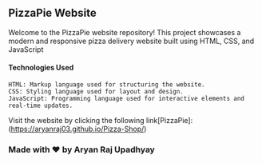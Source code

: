 ## PizzaPie Website
Welcome to the PizzaPie website repository! This project showcases a modern and responsive pizza delivery website built using HTML, CSS, and JavaScript 
#### Technologies Used
    HTML: Markup language used for structuring the website.
    CSS: Styling language used for layout and design.
    JavaScript: Programming language used for interactive elements and real-time updates.
Visit the website by clicking the following link[PizzaPie]: (https://aryanraj03.github.io/Pizza-Shop/)
### **Made with :heart: by Aryan Raj Upadhyay**
